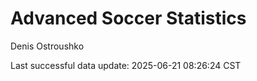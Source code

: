 # Advanced Soccer Statistics
Denis Ostroushko

<!-- gfm -->

Last successful data update: 2025-06-21 08:26:24 CST
